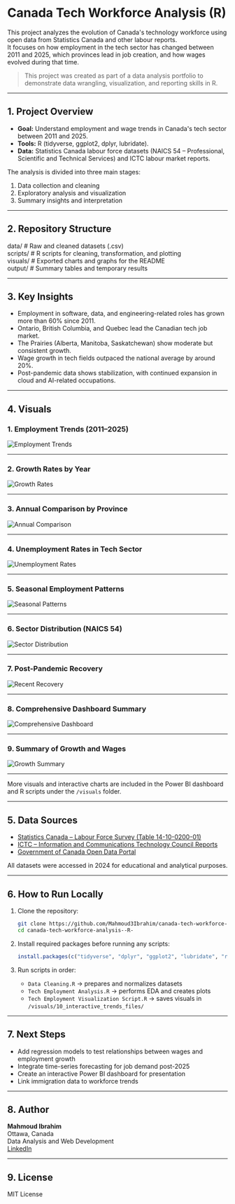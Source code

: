 # Canada Tech Workforce Analysis (R)

This project analyzes the evolution of Canada's technology workforce using open data from Statistics Canada and other labour reports.  
It focuses on how employment in the tech sector has changed between 2011 and 2025, which provinces lead in job creation, and how wages evolved during that time.

> This project was created as part of a data analysis portfolio to demonstrate data wrangling, visualization, and reporting skills in R.

---

## 1. Project Overview

- **Goal:** Understand employment and wage trends in Canada's tech sector between 2011 and 2025.  
- **Tools:** R (tidyverse, ggplot2, dplyr, lubridate).  
- **Data:** Statistics Canada labour force datasets (NAICS 54 – Professional, Scientific and Technical Services) and ICTC labour market reports.  

The analysis is divided into three main stages:
1. Data collection and cleaning  
2. Exploratory analysis and visualization  
3. Summary insights and interpretation

---

## 2. Repository Structure

data/          # Raw and cleaned datasets (.csv)  
scripts/       # R scripts for cleaning, transformation, and plotting  
visuals/       # Exported charts and graphs for the README  
output/        # Summary tables and temporary results  

---

## 3. Key Insights

- Employment in software, data, and engineering-related roles has grown more than 60% since 2011.  
- Ontario, British Columbia, and Quebec lead the Canadian tech job market.  
- The Prairies (Alberta, Manitoba, Saskatchewan) show moderate but consistent growth.  
- Wage growth in tech fields outpaced the national average by around 20%.  
- Post-pandemic data shows stabilization, with continued expansion in cloud and AI-related occupations.  

---

## 4. Visuals

### 1. Employment Trends (2011–2025)
![Employment Trends](visuals/10_interactive_trends_files/01_employment_trends.png)

---

### 2. Growth Rates by Year
![Growth Rates](visuals/10_interactive_trends_files/02_growth_rates.png)

---

### 3. Annual Comparison by Province
![Annual Comparison](visuals/10_interactive_trends_files/03_annual_comparison.png)

---

### 4. Unemployment Rates in Tech Sector
![Unemployment Rates](visuals/10_interactive_trends_files/04_unemployment_rates.png)

---

### 5. Seasonal Employment Patterns
![Seasonal Patterns](visuals/10_interactive_trends_files/05_seasonal_patterns.png)

---

### 6. Sector Distribution (NAICS 54)
![Sector Distribution](visuals/10_interactive_trends_files/06_sector_distribution.png)

---

### 7. Post-Pandemic Recovery
![Recent Recovery](visuals/10_interactive_trends_files/07_recent_recovery.png)

---

### 8. Comprehensive Dashboard Summary
![Comprehensive Dashboard](visuals/10_interactive_trends_files/08_comprehensive_dashboard.png)

---

### 9. Summary of Growth and Wages
![Growth Summary](visuals/10_interactive_trends_files/09_growth_summary.png)

---

More visuals and interactive charts are included in the Power BI dashboard and R scripts under the `/visuals` folder.

---

## 5. Data Sources

- [Statistics Canada – Labour Force Survey (Table 14-10-0200-01)](https://www150.statcan.gc.ca/t1/tbl1/en/tv.action?pid=1410020001)  
- [ICTC – Information and Communications Technology Council Reports](https://www.ictc-ctic.ca/research-reports/)  
- [Government of Canada Open Data Portal](https://open.canada.ca/en/open-data)  

All datasets were accessed in 2024 for educational and analytical purposes.

---

## 6. How to Run Locally

1. Clone the repository:
   ```bash
   git clone https://github.com/Mahmoud3Ibrahim/canada-tech-workforce-analysis--R-
   cd canada-tech-workforce-analysis--R-
   ```

2. Install required packages before running any scripts:
   ```r
   install.packages(c("tidyverse", "dplyr", "ggplot2", "lubridate", "readr"))
   ```

3. Run scripts in order:
   - `Data Cleaning.R` → prepares and normalizes datasets  
   - `Tech Employment Analysis.R` → performs EDA and creates plots  
   - `Tech Employment Visualization Script.R` → saves visuals in `/visuals/10_interactive_trends_files/`

---

## 7. Next Steps

- Add regression models to test relationships between wages and employment growth  
- Integrate time-series forecasting for job demand post-2025  
- Create an interactive Power BI dashboard for presentation  
- Link immigration data to workforce trends

---

## 8. Author

**Mahmoud Ibrahim**  
Ottawa, Canada  
Data Analysis and Web Development  
[LinkedIn](https://www.linkedin.com/in/mahmoud3ibrahim)

---

## 9. License

MIT License
